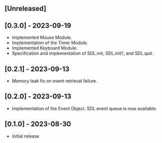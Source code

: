 ## [Unreleased]

## [0.3.0] - 2023-09-19
- Implemented Mouse Module.
- Implementation of the Timer Module.
- Implemented Keyboard Module.
- Specification and implementation of SDL.init, SDL.init?, and SDL.quit.

## [0.2.1] - 2023-09-13

- Memory leak fix on event retrieval failure. 

## [0.2.0] - 2023-09-13

- Implementation of the Event Object. SDL event queue is now available.

## [0.1.0] - 2023-08-30

- Initial release
